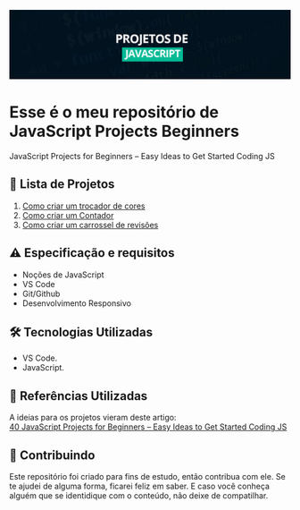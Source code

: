 


![](https://github.com/Diegojfsr/JavaScript_Projects_Beginners/blob/main/Imagens/Capa_Projetos_JavaScript.jpg)

# Esse é o meu repositório de JavaScript Projects Beginners
JavaScript Projects for Beginners – Easy Ideas to Get Started Coding JS

## 📝 Lista de Projetos
1. <a href="https://github.com/Diegojfsr/JavaScript_Projects_Beginners/tree/main/Projetos/TrocadorCores"> Como criar um trocador de cores </a>
2. <a href="https://github.com/Diegojfsr/JavaScript_Projects_Beginners/tree/main/Projetos/CriarContador"> Como criar um Contador </a>
3. <a href="https://"> Como criar um carrossel de revisões </a>

## ⚠️ Especificação e requisitos

- Noções de JavaScript
- VS Code
- Git/Github
- Desenvolvimento Responsivo


## 🛠 Tecnologias Utilizadas
- VS Code.
- JavaScript.


## 📑 Referências Utilizadas

  A ideias para os projetos vieram deste artigo:<br>
   <a href="https://www.freecodecamp.org/news/javascript-projects-for-beginners/"> 40 JavaScript Projects for Beginners – Easy Ideas to Get Started Coding JS </a>



## 🤝 Contribuindo

Este repositório foi criado para fins de estudo, então contribua com ele. Se te ajudei de alguma forma, ficarei feliz em
saber. E caso você conheça alguém que se identidique com o conteúdo, não deixe de compatilhar.




